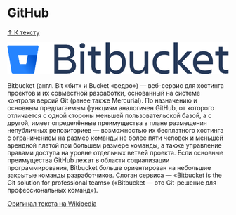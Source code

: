 # GitHub

[&uarr; К тексту](readme.md)

![gihublogo](./pics/Bitbucket_Logo.png)

Bitbucket (англ. Bit «бит» и Bucket «ведро») — веб-сервис для хостинга проектов и их совместной разработки, основанный на системе контроля версий Git (ранее также Mercurial). По назначению и основным предлагаемым функциям аналогичен GitHub, от которого отличается с одной стороны меньшей пользовательской базой, а с другой, имеет определённые преимущества в плане размещения непубличных репозиториев — возможностью их бесплатного хостинга с ограничением на размер команды не более пяти человек и меньшей арендной платой при большем размере команды, а также управление правами доступа на уровне отдельных ветвей проекта. Если основные преимущества GitHub лежат в области социализации программирования, Bitbucket больше ориентирован на небольшие закрытые команды разработчиков. Слоган сервиса — «Bitbucket is the Git solution for professional teams» («Bitbucket — это Git-решение для профессиональных команд»).

[Оригинал текста на Wikipedia](https://ru.wikipedia.org/wiki/Bitbucket)